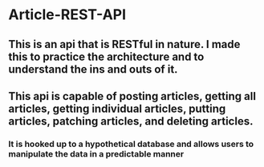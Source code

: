 # Article-REST-API

## This is an api that is RESTful in nature. I made this to practice the architecture and to understand the ins and outs of it.
## This api is capable of posting articles, getting all articles, getting individual articles, putting articles, patching articles, and deleting articles.

### It is hooked up to a hypothetical database and allows users to manipulate the data in a predictable manner
